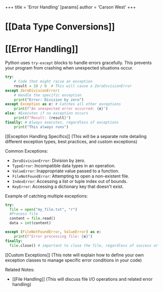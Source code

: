 +++
 title = 'Error Handling'
[params]
	author = 'Carson West'
+++
# [[Data Type Conversions]]
# [[Error Handling]] 
Python uses `try-except` blocks to handle errors gracefully.  This prevents your program from crashing when unexpected situations occur.

```python
try:
    # Code that might raise an exception
    result = 10 / 0  # This will cause a ZeroDivisionError
except ZeroDivisionError:
    # Handle the specific exception
    print("Error: Division by zero")
except Exception as e: # Catches all other exceptions
    print(f"An unexpected error occurred: {e}")
else: #Executes if no exception occurs
    print(f"Result: {result}")
finally: # Always executes, regardless of exceptions
    print("This always runs")

```

[[Exception Handling Specifics]]  (This will be a separate note detailing different exception types, best practices, and custom exceptions)

Common Exceptions:

* `ZeroDivisionError`: Division by zero.
* `TypeError`:  Incompatible data types in an operation.
* `ValueError`:  Inappropriate value passed to a function.
* `FileNotFoundError`:  Attempting to open a non-existent file.
* `IndexError`: Accessing a list or tuple index out of bounds.
* `KeyError`: Accessing a dictionary key that doesn't exist.


Example of catching multiple exceptions:

```python
try:
  file = open("my_file.txt", "r")
  #Process file
  content = file.read()
  data = int(content)

except (FileNotFoundError, ValueError) as e:
    print(f"Error processing file: {e}")
finally:
  file.close() # important to close the file, regardless of success or failure

```


[[Custom Exceptions]] (This note will explain how to define your own exception classes to manage specific error conditions in your code)


Related Notes:

* [[File Handling]] (This will discuss file I/O operations and related error handling)

